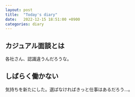 ```yaml
---
layout: post
title:  "Today's diary"
date:   2022-12-15 18:51:00 +0900
categories: diary
---
```


## カジュアル面談とは
各社さん、認識違うんだろうな。

## しばらく働かない
気持ちを新たにした。選ばなければきっと仕事はあるだろう...。
